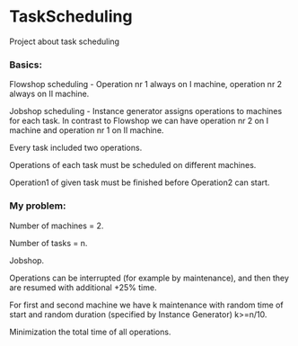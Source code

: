 # TaskScheduling
Project about task scheduling

### Basics:

Flowshop scheduling - Operation nr 1 always on I machine, operation nr 2 always on II machine.

Jobshop scheduling - Instance generator assigns operations to machines for each task. In contrast to Flowshop we can have operation nr 2
on I machine and operation nr 1 on II machine.

Every task included two operations.

Operations of each task must be scheduled on different machines.

Operation1 of given task must be finished before Operation2 can start.

### My problem:

Number of machines = 2.

Number of tasks = n.

Jobshop.

Operations can be interrupted (for example by maintenance), and then they are resumed with additional +25% time.

For first and second machine we have k maintenance with random time of start and random duration (specified by Instance Generator)
k>=n/10.

Minimization the total time of all operations.

